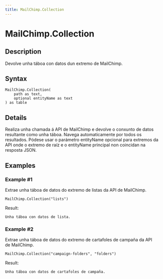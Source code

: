 ```yaml
---
title: MailChimp.Collection
---
```


# MailChimp.Collection


## Description

Devolve unha táboa con datos dun extremo de MailChimp.


## Syntax

```powerquery
MailChimp.Collection(
    path as text,
    optional entityName as text
) as table
```


## Details

Realiza unha chamada á API de MailChimp e devolve o conxunto de datos resultante como unha táboa. Navega automaticamente por todos os resultados. Pódese usar o parámetro entityName opcional para extremos da API onde o extremo de raíz e o entityName principal non coincidan na resposta JSON.


## Examples

### Example #1 
Extrae unha táboa de datos do extremo de listas da API de MailChimp.
```powerquery
MailChimp.Collection("lists")
```

Result: 
```powerquery
Unha táboa con datos de lista.
```


### Example #2 
Extrae unha táboa de datos do extremo de cartafoles de campaña da API de MailChimp.
```powerquery
MailChimp.Collection("campaign-folders", "folders")
```

Result: 
```powerquery
Unha táboa con datos de cartafoles de campaña.
```



